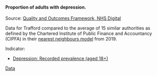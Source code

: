 #### Proportion of adults with depression.

Source: <a href="https://digital.nhs.uk/data-and-information/publications/statistical/quality-and-outcomes-framework-achievement-prevalence-and-exceptions-data/2020-21" target="_blank">Quality and Outcomes Framework, NHS Digital</a>


Data for Trafford compared to the average of 15 similar authorities as defined by the Chartered Institute of Public Finance and Accountancy (CIPFA) in their <a href='https://www.cipfa.org/services/cipfastats/nearest-neighbour-model' target='_blank'>nearest neighbours model</a> from 2019.
 
Indicator:

* <a href="https://fingertips.phe.org.uk/search/848#page/6/gid" target="_blank"> Depression: Recorded prevalence (aged 18+) </a>

<a href="https://www.trafforddatalab.io/corporate_plan/data/health/adults_depression.csv" aria-label="Download the data" class="downloadButton" target="_blank" download>Data <span class="fas fa-download"></span></a>